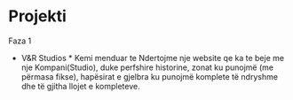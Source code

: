 # Projekti
Faza 1
* V&R Studios *
Kemi menduar te Ndertojme nje website qe ka te beje me nje Kompani(Studio), duke perfshire historine, zonat ku punojmë (me përmasa fikse), hapësirat e gjelbra ku punojmë komplete të ndryshme dhe të gjitha llojet e kompleteve.
